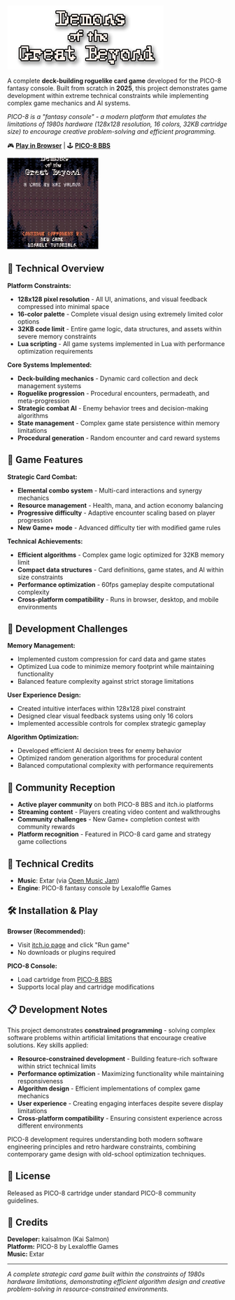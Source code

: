 
![Demons of the great beyond](https://github.com/kaisalmon/DemonsOfTheGreatBeyond/blob/main/branding/wordmark.png)


A complete **deck-building roguelike card game** developed for the PICO-8 fantasy console. Built from scratch in **2025**, this project demonstrates game development within extreme technical constraints while implementing complex game mechanics and AI systems.

*PICO-8 is a "fantasy console" - a modern platform that emulates the limitations of 1980s hardware (128x128 resolution, 16 colors, 32KB cartridge size) to encourage creative problem-solving and efficient programming.*

🎮 **[Play in Browser](https://kaisalmon.itch.io/demons-of-the-great-beyond)** | 🕹️ **[PICO-8 BBS](https://www.lexaloffle.com/bbs/?tid=146938)**

![Preview GIF](https://github.com/kaisalmon/DemonsOfTheGreatBeyond/blob/main/branding/promotion.gif)

## 🔧 Technical Overview

**Platform Constraints:**
- **128x128 pixel resolution** - All UI, animations, and visual feedback compressed into minimal space
- **16-color palette** - Complete visual design using extremely limited color options  
- **32KB code limit** - Entire game logic, data structures, and assets within severe memory constraints
- **Lua scripting** - All game systems implemented in Lua with performance optimization requirements

**Core Systems Implemented:**
- **Deck-building mechanics** - Dynamic card collection and deck management systems
- **Roguelike progression** - Procedural encounters, permadeath, and meta-progression
- **Strategic combat AI** - Enemy behavior trees and decision-making algorithms
- **State management** - Complex game state persistence within memory limitations
- **Procedural generation** - Random encounter and card reward systems

## 🎯 Game Features

**Strategic Card Combat:**
- **Elemental combo system** - Multi-card interactions and synergy mechanics
- **Resource management** - Health, mana, and action economy balancing
- **Progressive difficulty** - Adaptive encounter scaling based on player progression
- **New Game+ mode** - Advanced difficulty tier with modified game rules

**Technical Achievements:**
- **Efficient algorithms** - Complex game logic optimized for 32KB memory limit
- **Compact data structures** - Card definitions, game states, and AI within size constraints
- **Performance optimization** - 60fps gameplay despite computational complexity
- **Cross-platform compatibility** - Runs in browser, desktop, and mobile environments

## 🎨 Development Challenges

**Memory Management:**
- Implemented custom compression for card data and game states
- Optimized Lua code to minimize memory footprint while maintaining functionality
- Balanced feature complexity against strict storage limitations

**User Experience Design:**
- Created intuitive interfaces within 128x128 pixel constraint
- Designed clear visual feedback systems using only 16 colors
- Implemented accessible controls for complex strategic gameplay

**Algorithm Optimization:**
- Developed efficient AI decision trees for enemy behavior
- Optimized random generation algorithms for procedural content
- Balanced computational complexity with performance requirements

## 🚀 Community Reception

- **Active player community** on both PICO-8 BBS and itch.io platforms
- **Streaming content** - Players creating video content and walkthroughs
- **Community challenges** - New Game+ completion contest with community rewards
- **Platform recognition** - Featured in PICO-8 card game and strategy game collections

## 🎵 Technical Credits

- **Music**: Extar (via [Open Music Jam](https://www.lexaloffle.com/bbs/www.extar.itch.io/cthulhu-calling))
- **Engine**: PICO-8 fantasy console by Lexaloffle Games

## 🛠️ Installation & Play

**Browser (Recommended):**
- Visit [itch.io page](https://kaisalmon.itch.io/demons-of-the-great-beyond) and click "Run game"
- No downloads or plugins required

**PICO-8 Console:**
- Load cartridge from [PICO-8 BBS](https://www.lexaloffle.com/bbs/?tid=146938)
- Supports local play and cartridge modifications

## 📋 Development Notes

This project demonstrates **constrained programming** - solving complex software problems within artificial limitations that encourage creative solutions. Key skills applied:

- **Resource-constrained development** - Building feature-rich software within strict technical limits
- **Performance optimization** - Maximizing functionality while maintaining responsiveness  
- **Algorithm design** - Efficient implementations of complex game mechanics
- **User experience** - Creating engaging interfaces despite severe display limitations
- **Cross-platform compatibility** - Ensuring consistent experience across different environments

PICO-8 development requires understanding both modern software engineering principles and retro hardware constraints, combining contemporary game design with old-school optimization techniques.

## 📜 License

Released as PICO-8 cartridge under standard PICO-8 community guidelines.

## 🎲 Credits

**Developer:** kaisalmon (Kai Salmon)  
**Platform:** PICO-8 by Lexaloffle Games  
**Music:** Extar

---

*A complete strategic card game built within the constraints of 1980s hardware limitations, demonstrating efficient algorithm design and creative problem-solving in resource-constrained environments.*
